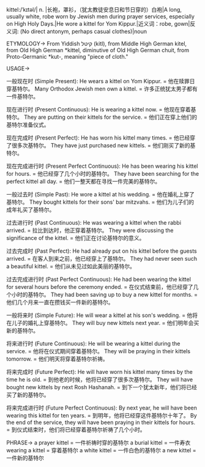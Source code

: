 kittel:/ˈkɪtəl/| n. |长袍，罩衫，（犹太教徒安息日和节日穿的）白袍|A long, usually white, robe worn by Jewish men during prayer services, especially on High Holy Days.|He wore a kittel for Yom Kippur.|近义词：robe, gown|反义词: (No direct antonym, perhaps casual clothes)|noun


ETYMOLOGY->
From Yiddish קיטל (kitl), from Middle High German kitel, from Old High German *kittel, diminutive of Old High German chuit, from Proto-Germanic *kut-, meaning "piece of cloth."


USAGE->

一般现在时 (Simple Present):
He wears a kittel on Yom Kippur. = 他在赎罪日穿基特尔。
Many Orthodox Jewish men own a kittel. = 许多正统犹太男子都有一件基特尔。

现在进行时 (Present Continuous):
He is wearing a kittel now. = 他现在穿着基特尔。
They are putting on their kittels for the service. = 他们正在穿上他们的基特尔准备仪式。

现在完成时 (Present Perfect):
He has worn his kittel many times. = 他已经穿了很多次基特尔。
They have just purchased new kittels. = 他们刚买了新的基特尔。

现在完成进行时 (Present Perfect Continuous):
He has been wearing his kittel for hours. = 他已经穿了几个小时的基特尔。
They have been searching for the perfect kittel all day. = 他们一整天都在寻找一件完美的基特尔。

一般过去时 (Simple Past):
He wore a kittel at his wedding. = 他在婚礼上穿了基特尔。
They bought kittels for their sons' bar mitzvahs. = 他们为儿子们的成年礼买了基特尔。

过去进行时 (Past Continuous):
He was wearing a kittel when the rabbi arrived. = 拉比到达时，他正穿着基特尔。
They were discussing the significance of the kittel. = 他们正在讨论基特尔的意义。

过去完成时 (Past Perfect):
He had already put on his kittel before the guests arrived. = 在客人到来之前，他已经穿上了基特尔。
They had never seen such a beautiful kittel. = 他们从未见过如此美丽的基特尔。

过去完成进行时 (Past Perfect Continuous):
He had been wearing the kittel for several hours before the ceremony ended. = 在仪式结束前，他已经穿了几个小时的基特尔。
They had been saving up to buy a new kittel for months. = 他们几个月来一直在攒钱买一件新的基特尔。

一般将来时 (Simple Future):
He will wear a kittel at his son's wedding. = 他将在儿子的婚礼上穿基特尔。
They will buy new kittels next year. = 他们明年会买新的基特尔。

将来进行时 (Future Continuous):
He will be wearing a kittel during the service. = 他将在仪式期间穿着基特尔。
They will be praying in their kittels tomorrow. = 他们明天将穿着基特尔祈祷。

将来完成时 (Future Perfect):
He will have worn his kittel many times by the time he is old. = 到他老的时候，他将已经穿了很多次基特尔。
They will have bought new kittels by next Rosh Hashanah. = 到下一个犹太新年，他们将已经买了新的基特尔。

将来完成进行时 (Future Perfect Continuous):
By next year, he will have been wearing this kittel for ten years. = 到明年，他将已经穿这件基特尔十年了。
By the end of the service, they will have been praying in their kittels for hours. = 到仪式结束时，他们将已经穿着基特尔祈祷了几个小时。



PHRASE->
a prayer kittel =  一件祈祷时穿的基特尔
a burial kittel =  一件寿衣
wearing a kittel = 穿着基特尔
a white kittel = 一件白色的基特尔
a new kittel = 一件新的基特尔
